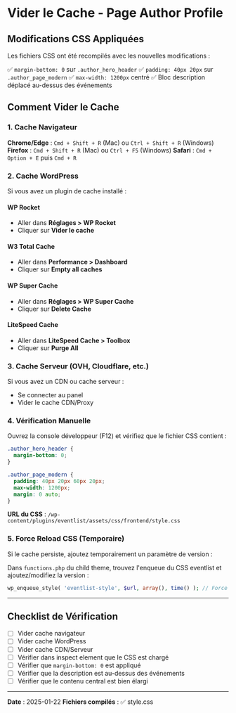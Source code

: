 # Vider le Cache - Page Author Profile

## Modifications CSS Appliquées

Les fichiers CSS ont été recompilés avec les nouvelles modifications :

✅ `margin-bottom: 0` sur `.author_hero_header`
✅ `padding: 40px 20px` sur `.author_page_modern`
✅ `max-width: 1200px` centré
✅ Bloc description déplacé au-dessus des événements

## Comment Vider le Cache

### 1. Cache Navigateur
**Chrome/Edge** : `Cmd + Shift + R` (Mac) ou `Ctrl + Shift + R` (Windows)
**Firefox** : `Cmd + Shift + R` (Mac) ou `Ctrl + F5` (Windows)
**Safari** : `Cmd + Option + E` puis `Cmd + R`

### 2. Cache WordPress

Si vous avez un plugin de cache installé :

#### WP Rocket
- Aller dans **Réglages > WP Rocket**
- Cliquer sur **Vider le cache**

#### W3 Total Cache
- Aller dans **Performance > Dashboard**
- Cliquer sur **Empty all caches**

#### WP Super Cache
- Aller dans **Réglages > WP Super Cache**
- Cliquer sur **Delete Cache**

#### LiteSpeed Cache
- Aller dans **LiteSpeed Cache > Toolbox**
- Cliquer sur **Purge All**

### 3. Cache Serveur (OVH, Cloudflare, etc.)

Si vous avez un CDN ou cache serveur :
- Se connecter au panel
- Vider le cache CDN/Proxy

### 4. Vérification Manuelle

Ouvrez la console développeur (F12) et vérifiez que le fichier CSS contient :

```css
.author_hero_header {
  margin-bottom: 0;
}

.author_page_modern {
  padding: 40px 20px 60px 20px;
  max-width: 1200px;
  margin: 0 auto;
}
```

**URL du CSS** :
`/wp-content/plugins/eventlist/assets/css/frontend/style.css`

### 5. Force Reload CSS (Temporaire)

Si le cache persiste, ajoutez temporairement un paramètre de version :

Dans `functions.php` du child theme, trouvez l'enqueue du CSS eventlist et ajoutez/modifiez la version :

```php
wp_enqueue_style( 'eventlist-style', $url, array(), time() ); // Force reload
```

---

## Checklist de Vérification

- [ ] Vider cache navigateur
- [ ] Vider cache WordPress
- [ ] Vider cache CDN/Serveur
- [ ] Vérifier dans inspect element que le CSS est chargé
- [ ] Vérifier que `margin-bottom: 0` est appliqué
- [ ] Vérifier que la description est au-dessus des événements
- [ ] Vérifier que le contenu central est bien élargi

---

**Date** : 2025-01-22
**Fichiers compilés** : ✅ style.css
